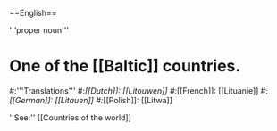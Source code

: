 ==English==

'''proper noun'''

# One of the [[Baltic]] countries.
#:'''Translations'''
#:*[[Dutch]]: [[Litouwen]]
#:*[[French]]: [[Lituanie]]
#:*[[German]]: [[Litauen]]
#:*[[Polish]]: [[Litwa]]

''See:'' [[Countries of the world]]